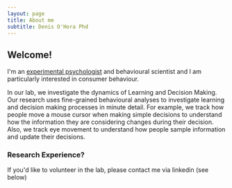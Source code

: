 ```yaml
---
layout: page
title: About me
subtitle: Denis O'Hora Phd
---
```


## Welcome!
I'm an [experimental psychologist](http://en.wikipedia.org/wiki/Experimental_psychology)
and behavioural scientist and I am particularly interested in consumer behaviour.

In our lab, we investigate the dynamics of Learning and Decision Making. 
	Our research uses fine-grained behavioural analyses to investigate learning and decision making 
	processes in minute detail. For example, we track how people move a mouse cursor when making simple 
	decisions to understand how the information they are considering changes during their decision. Also, 
	we track eye movement to understand how people sample information and update their decisions.
			
### Research Experience?
If you'd like to volunteer in the lab, please contact me via linkedin (see below)

